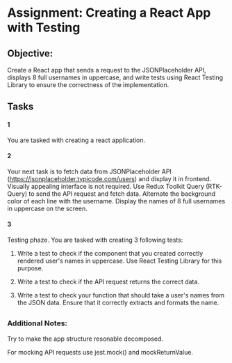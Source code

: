 # Assignment: Creating a React App with Testing

## Objective:

Create a React app that sends a request to the JSONPlaceholder API,
displays 8 full usernames in uppercase, and write tests using React Testing Library
to ensure the correctness of the implementation.

## Tasks

#### 1

You are tasked with creating a react application.

#### 2

Your next task is to fetch data from JSONPlaceholder API (https://jsonplaceholder.typicode.com/users) and display it in frontend. Visually appealing interface is not required. Use Redux Toolkit Query (RTK-Query) to send the API request and fetch data. Alternate the background color of each line with the username. Display the names of 8 full usernames in uppercase on the screen.

#### 3

Testing phaze.
You are tasked with creating 3 following tests:

1. Write a test to check if the component that you created correctly rendered user's names in uppercase. Use React Testing Library for this purpose.

2. Write a test to check if the API request returns the correct data.

3. Write a test to check your function that should take a user's names from the JSON data. Ensure that it correctly extracts and formats the name.

##

### Additional Notes:

Try to make the app structure resonable decomposed.

For mocking API requests use jest.mock() and mockReturnValue.